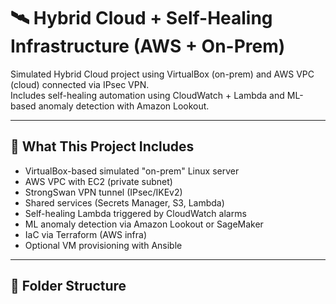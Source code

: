# 🛰️ Hybrid Cloud + Self-Healing Infrastructure (AWS + On-Prem)

Simulated Hybrid Cloud project using VirtualBox (on-prem) and AWS VPC (cloud) connected via IPsec VPN.  
Includes self-healing automation using CloudWatch + Lambda and ML-based anomaly detection with Amazon Lookout.

---

## 🧠 What This Project Includes

- VirtualBox-based simulated "on-prem" Linux server
- AWS VPC with EC2 (private subnet)
- StrongSwan VPN tunnel (IPsec/IKEv2)
- Shared services (Secrets Manager, S3, Lambda)
- Self-healing Lambda triggered by CloudWatch alarms
- ML anomaly detection via Amazon Lookout or SageMaker
- IaC via Terraform (AWS infra)
- Optional VM provisioning with Ansible

---

## 📁 Folder Structure



